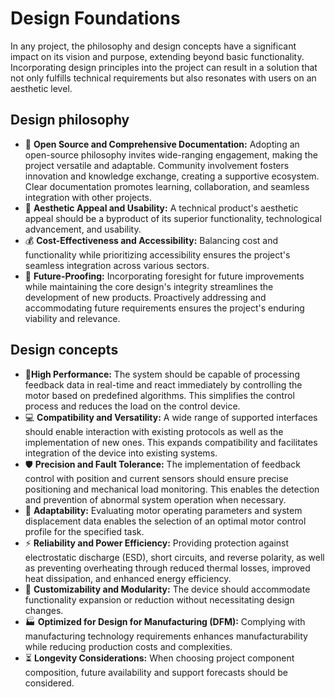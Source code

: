 # Design Foundations

In any project, the philosophy and design concepts have a significant impact on its vision and purpose, extending beyond basic functionality. Incorporating design principles into the project can result in a solution that not only fulfills technical requirements but also resonates with users on an aesthetic level.

## Design philosophy

- 📖 **Open Source and Comprehensive Documentation:** Adopting an open-source philosophy invites wide-ranging engagement, making the project versatile and adaptable. Community involvement fosters innovation and knowledge exchange, creating a supportive ecosystem. Clear documentation promotes learning, collaboration, and seamless integration with other projects.
- 💎 **Aesthetic Appeal and Usability:** A technical product's aesthetic appeal should be a byproduct of its superior functionality, technological advancement, and usability.
- 💰 **Cost-Effectiveness and Accessibility:** Balancing cost and functionality while prioritizing accessibility ensures the project's seamless integration across various sectors.
- 🚀 **Future-Proofing:** Incorporating foresight for future improvements while maintaining the core design's integrity streamlines the development of new products. Proactively addressing and accommodating future requirements ensures the project's enduring viability and relevance.

## Design concepts

- 💪**High Performance:** The system should be capable of processing feedback data in real-time and react immediately by controlling the motor based on predefined algorithms. This simplifies the control process and reduces the load on the control device.
- 💻 **Compatibility and Versatility:** A wide range of supported interfaces should enable interaction with existing protocols as well as the implementation of new ones. This expands compatibility and facilitates integration of the device into existing systems.
- 🛡️ **Precision and Fault Tolerance:** The implementation of feedback control with position and current sensors should ensure precise positioning and mechanical load monitoring. This enables the detection and prevention of abnormal system operation when necessary.
- 🔧 **Adaptability:** Evaluating motor operating parameters and system displacement data enables the selection of an optimal motor control profile for the specified task.
- ⚡️ **Reliability and Power Efficiency:** Providing protection against electrostatic discharge (ESD), short circuits, and reverse polarity, as well as preventing overheating through reduced thermal losses, improved heat dissipation, and enhanced energy efficiency.
- 🧩 **Customizability and Modularity:** The device should accommodate functionality expansion or reduction without necessitating design changes.
- 🏭 **Optimized for Design for Manufacturing (DFM):** Complying with manufacturing technology requirements enhances manufacturability while reducing production costs and complexities.
- ⏳ **Longevity Considerations:** When choosing project component composition, future availability and support forecasts should be considered.

